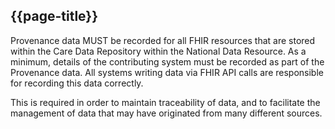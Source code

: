 ## {{page-title}}
Provenance data MUST be recorded for all FHIR resources that are stored within the Care Data Repository within the National Data Resource. As a minimum, details of the contributing system must be recorded as part of the Provenance data. All systems writing data via FHIR API calls are responsible for recording this data correctly.


This is required in order to maintain traceability of data, and to facilitate the management of data that may have originated from many different sources.